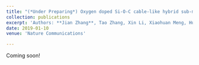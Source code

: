 ```yaml
---
title: "(*Under Preparing*) Oxygen doped Si-O-C cable-like hybrid sub-microwire: outstanding electromagnetic wave transparency"
collection: publications
excerpt: 'Authors: **Jian Zhang**, Tao Zhang, Xin Li, Xiaohuan Meng, Hu Zhao, Pengyu Zhou, Long Xia, Xiaoxiao Huang, Bo Zhong, Huatao Wang, Guangwu Wen, Luchang Qin, Lihong Wang'
date: 2019-01-10
venue: 'Nature Communications'

---
```

Coming soon!
